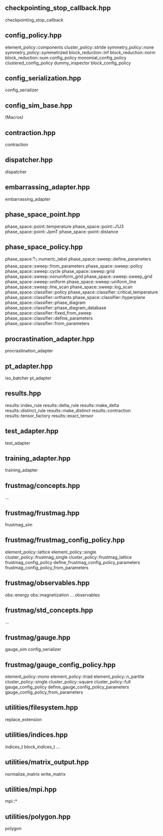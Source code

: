 checkpointing_stop_callback.hpp
-------------------------------
checkpointing_stop_callback

config_policy.hpp
-----------------
element_policy::components
cluster_policy::stride
symmetry_policy::none
symmetry_policy::symmetrized
block_reduction::inf
block_reduction::norm
block_reduction::sum
config_policy
monomial_config_policy
clustered_config_policy
dummy_inspector
block_config_policy

config_serialization.hpp
------------------------
config_serializer

config_sim_base.hpp
-------------------
(Macros)

contraction.hpp
---------------
contraction

dispatcher.hpp
--------------
dispatcher

embarrassing_adapter.hpp
------------------------
embarrassing_adapter

phase_space_point.hpp
---------------------
phase_space::point::temperature
phase_space::point::J1J3
phase_space::point::JpmT
phase_space::point::distance

phase_space_policy.hpp
----------------------
phase_space::label::numeric_label
phase_space::sweep::define_parameters
phase_space::sweep::from_parameters
phase_space::sweep::policy
phase_space::sweep::cycle
phase_space::sweep::grid
phase_space::sweep::nonuniform_grid
phase_space::sweep::sweep_grid
phase_space::sweep::uniform
phase_space::sweep::uniform_line
phase_space::sweep::line_scan
phase_space::sweep::log_scan
phase_space::classifier::policy
phase_space::classifier::critical_temperature
phase_space::classifier::orthants
phase_space::classifier::hyperplane
phase_space::classifier::phase_diagram
phase_space::classifier::phase_diagram_database
phase_space::classifier::fixed_from_sweep
phase_space::classifier::define_parameters
phase_space::classifier::from_parameters

procrastination_adapter.hpp
---------------------------
procrastination_adapter

pt_adapter.hpp
--------------
iso_batcher
pt_adapter

results.hpp
-----------
results::index_rule
results::delta_rule
results::make_delta
results::distinct_rule
results::make_distinct
results::contraction
results::tensor_factory
results::exact_tensor

test_adapter.hpp
----------------
test_adapter

training_adapter.hpp
--------------------
training_adapter

frustmag/concepts.hpp
---------------------
...

frustmag/frustmag.hpp
---------------------
frustmag_sim

frustmag/frustmag_config_policy.hpp
-----------------------------------
element_policy::lattice
element_policy::single
cluster_policy::frustmag_single
cluster_policy::frustmag_lattice
frustmag_config_policy
define_frustmag_config_policy_parameters
frustmag_config_policy_from_parameters

frustmag/observables.hpp
------------------------
obs::energy
obs::magnetization
...
observables

frustmag/std_concepts.hpp
-------------------------
...

frustmag/gauge.hpp
------------------
gauge_sim
config_serializer

frustmag/gauge_config_policy.hpp
--------------------------------
element_policy::mono
element_policy::triad
element_policy::n_partite
cluster_policy::single
cluster_policy::square
cluster_policy::full
gauge_config_policy
define_gauge_config_policy_parameters
gauge_config_policy_from_parameters

utilities/filesystem.hpp
------------------------
replace_extension

utilities/indices.hpp
---------------------
indices_t
block_indices_t
...

utilities/matrix_output.hpp
---------------------------
normalize_matrix
write_matrix

utilities/mpi.hpp
-----------------
mpi::*

utilities/polygon.hpp
---------------------
polygon